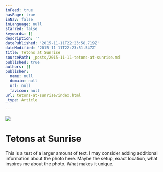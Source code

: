 ```yaml
---
inFeed: true
hasPage: true
inNav: false
inLanguage: null
starred: false
keywords: []
description: ''
datePublished: '2015-11-11T22:23:58.719Z'
dateModified: '2015-11-11T22:23:51.547Z'
title: Tetons at Sunrise
sourcePath: _posts/2015-11-11-tetons-at-sunrise.md
published: true
authors: []
publisher:
  name: null
  domain: null
  url: null
  favicon: null
url: tetons-at-sunrise/index.html
_type: Article

---
```

![](https://the-grid-user-content.s3-us-west-2.amazonaws.com/3fc7416f-8f40-4c92-bb57-b5af332bcb0c.jpg)

# Tetons at Sunrise

This is a test of a larger amount of text.  I may consider adding additional information about the photo here.  Maybe the setup, exact location, what inspires me about the photo.  What makes it unique.